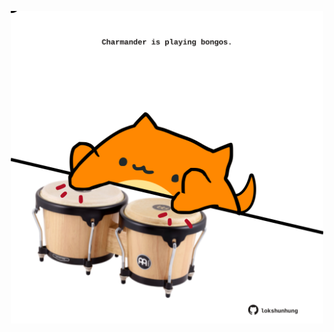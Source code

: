 <!-- built at 01/03/2024, 03:00:47 UTC -->
<p align="center">
  <img width="500" height="500" src="./ReadmeImage.svg">
</p>
